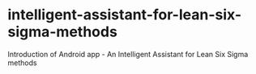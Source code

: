 # intelligent-assistant-for-lean-six-sigma-methods
Introduction of Android app - An Intelligent Assistant for Lean Six Sigma methods
